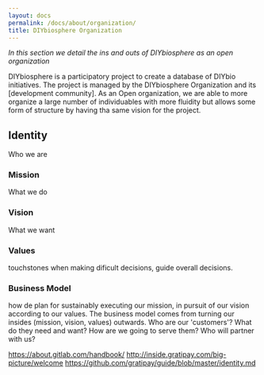 ```yaml
---
layout: docs
permalink: /docs/about/organization/
title: DIYbiosphere Organization
---
```


_In this section we detail the ins and outs of DIYbiosphere as an open organization_

DIYbiosphere is a participatory project to create a database of DIYbio initiatives. The project is managed by the DIYbiosphere Organization and its [development community]. As an Open organization, we are able to more organize a large number of individuables with more fluidity but allows some form of structure by having tha same vision for the project.

## Identity
Who we are

### Mission
What we do

### Vision
What we want

### Values
touchstones when making dificult decisions, guide overall decisions.

### Business Model
how de plan for sustainably executing our mission, in pursuit of our vision according to our values. The business model comes from turning our insides (mission, vision, values) outwards. Who are our 'customers'? What do they need and want? How are we going to serve them? Who will partner with us?

https://about.gitlab.com/handbook/
http://inside.gratipay.com/big-picture/welcome
https://github.com/gratipay/guide/blob/master/identity.md

